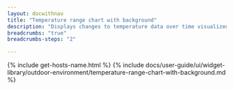 ```yaml
---
layout: docwithnav
title: "Temperature range chart with background"
description: "Displays changes to temperature data over time visualized with color ranges and background."
breadcrumbs: "true"
breadcrumbs-steps: "2"

---
```

{% include get-hosts-name.html %}
{% include docs/user-guide/ui/widget-library/outdoor-environment/temperature-range-chart-with-background.md %}
